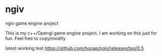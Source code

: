 # ngiv
ngiv game engine project

This is my c++/Opengl game engine project.
I am working on this just for fun.
Feel free to copy/modify


latest working test https://github.com/hooap/ngiv/releases/tag/0.5
